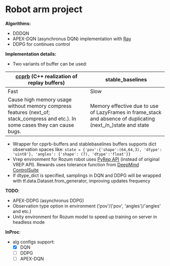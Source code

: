 # Robot arm project
**Algorithms:**
* DDDQN 
* APEX-DQN (asynchronus DQN) implementation with [Ray](https://docs.ray.io/en/latest/)
* DDPG for continues control

**Implementation details:**
* Two variants of buffer can be used:
 
| [ccprb](https://ymd_h.gitlab.io/cpprb/) (C++ realization of replay buffers) | stable_baselines |
|------------|-----------------|
| Fast | Slow|
|Cause high memory usage without memory compress features (next_of; stack_compress and etc.). In some cases they can cause bugs.|Memory effective due to use of LazyFrames in frame_stack and absence of duplicating (next_/n_)state and state|

* Wrapper for cpprb-buffers and stablebaselines buffers
 supports dict observation spaces like:
 ```state = {'pov':{'shape':(64,64,3), 'dtype': 'uint8'}, 'angles': {'shape': (7), 'dtype':'float'}} ```
* Vrep environment for Rozum robot uses [PyRep API](https://github.com/stepjam/PyRep)
 (instead of original VREP API). Rewards uses tolerance function from [DeepMind ControlSuite](https://github.com/deepmind/dm_control)
* If dtype_dict is specified, samplings in DQN and DDPG will be wrapped with tf.data.Dataset.from_generator, improving updates frequency

**TODO**:
* APEX-DDPG (asynchronus DDPG)
* Observation type option in environment ('pov'/('pov', 'angles')/'angles' and etc.)
* Unity environment for Rozum model
 to speed up training on server in headless mode

**InProc**:
* alg configs support:
    * [X] DQN
    * [ ] DDPG
    * [ ] APEX-DQN    
